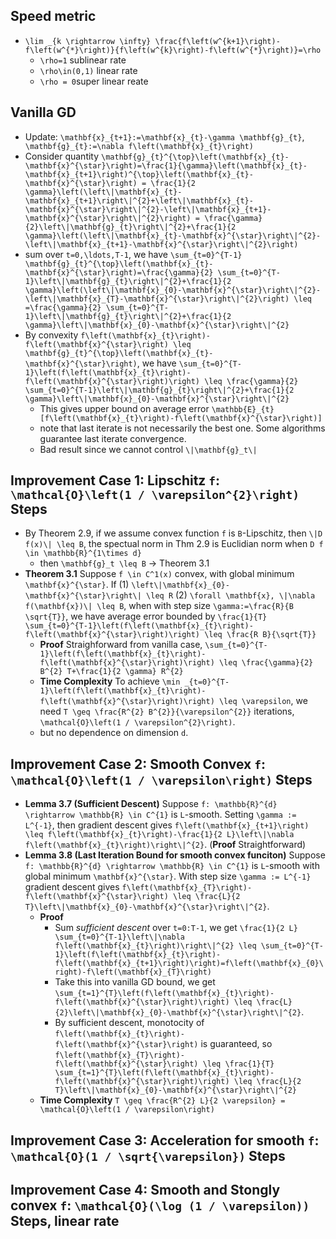 ## Speed metric
- ``\lim _{k \rightarrow \infty} \frac{f\left(w^{k+1}\right)-f\left(w^{*}\right)}{f\left(w^{k}\right)-f\left(w^{*}\right)}=\rho``
    - ``\rho=1`` sublinear rate
    - ``\rho\in(0,1)`` linear rate
    - ``\rho = 0``super linear reate

## Vanilla GD
- Update: ``\mathbf{x}_{t+1}:=\mathbf{x}_{t}-\gamma \mathbf{g}_{t}``, `` \mathbf{g}_{t}:=\nabla f\left(\mathbf{x}_{t}\right)``
- Consider quantity ``\mathbf{g}_{t}^{\top}\left(\mathbf{x}_{t}-\mathbf{x}^{\star}\right)=\frac{1}{\gamma}\left(\mathbf{x}_{t}-\mathbf{x}_{t+1}\right)^{\top}\left(\mathbf{x}_{t}-\mathbf{x}^{\star}\right) = \frac{1}{2 \gamma}\left(\left\|\mathbf{x}_{t}-\mathbf{x}_{t+1}\right\|^{2}+\left\|\mathbf{x}_{t}-\mathbf{x}^{\star}\right\|^{2}-\left\|\mathbf{x}_{t+1}-\mathbf{x}^{\star}\right\|^{2}\right) = \frac{\gamma}{2}\left\|\mathbf{g}_{t}\right\|^{2}+\frac{1}{2 \gamma}\left(\left\|\mathbf{x}_{t}-\mathbf{x}^{\star}\right\|^{2}-\left\|\mathbf{x}_{t+1}-\mathbf{x}^{\star}\right\|^{2}\right)``
- sum over ``t=0,\ldots,T-1``, we have ``\sum_{t=0}^{T-1} \mathbf{g}_{t}^{\top}\left(\mathbf{x}_{t}-\mathbf{x}^{\star}\right)=\frac{\gamma}{2} \sum_{t=0}^{T-1}\left\|\mathbf{g}_{t}\right\|^{2}+\frac{1}{2 \gamma}\left(\left\|\mathbf{x}_{0}-\mathbf{x}^{\star}\right\|^{2}-\left\|\mathbf{x}_{T}-\mathbf{x}^{\star}\right\|^{2}\right) \leq =\frac{\gamma}{2} \sum_{t=0}^{T-1}\left\|\mathbf{g}_{t}\right\|^{2}+\frac{1}{2 \gamma}\left\|\mathbf{x}_{0}-\mathbf{x}^{\star}\right\|^{2}``
- By convexity ``f\left(\mathbf{x}_{t}\right)-f\left(\mathbf{x}^{\star}\right) \leq \mathbf{g}_{t}^{\top}\left(\mathbf{x}_{t}-\mathbf{x}^{\star}\right)``, we have ``\sum_{t=0}^{T-1}\left(f\left(\mathbf{x}_{t}\right)-f\left(\mathbf{x}^{\star}\right)\right) \leq \frac{\gamma}{2} \sum_{t=0}^{T-1}\left\|\mathbf{g}_{t}\right\|^{2}+\frac{1}{2 \gamma}\left\|\mathbf{x}_{0}-\mathbf{x}^{\star}\right\|^{2}``
    - This gives upper bound on average error ``\mathbb{E}_{t} [f\left(\mathbf{x}_{t}\right)-f\left(\mathbf{x}^{\star}\right)]``
    - note that last iterate is not necessarily the best one. Some algorithms guarantee last iterate convergence.
    - Bad result since we cannot control ``\|\mathbf{g}_t\|``

## Improvement Case 1: Lipschitz ``f``: ``\mathcal{O}\left(1 / \varepsilon^{2}\right)`` Steps
- By Theorem 2.9, if we assume convex function ``f`` is ``B``-Lipschitz, then ``\|D f(x)\| \leq B``, the spectual norm in Thm 2.9 is Euclidian norm when ``D f \in \mathbb{R}^{1\times d}``
    - then ``\mathbf{g}_t \leq B`` -> Theorem 3.1
- **Theorem 3.1** Suppose ``f \in C^1(x)`` convex, with global minimum ``\mathbf{x}^{\star}``. If (1) ``\left\|\mathbf{x}_{0}-\mathbf{x}^{\star}\right\| \leq R`` (2) ``\forall \mathbf{x}, \|\nabla f(\mathbf{x})\| \leq B``, when with step size ``\gamma:=\frac{R}{B \sqrt{T}}``, we have average error bounded by ``\frac{1}{T} \sum_{t=0}^{T-1}\left(f\left(\mathbf{x}_{t}\right)-f\left(\mathbf{x}^{\star}\right)\right) \leq \frac{R B}{\sqrt{T}}``
    - **Proof** Straighforward from vanilla case, ``\sum_{t=0}^{T-1}\left(f\left(\mathbf{x}_{t}\right)-f\left(\mathbf{x}^{\star}\right)\right) \leq \frac{\gamma}{2} B^{2} T+\frac{1}{2 \gamma} R^{2}``
    - **Time Complexity** To achieve ``\min _{t=0}^{T-1}\left(f\left(\mathbf{x}_{t}\right)-f\left(\mathbf{x}^{\star}\right)\right) \leq \varepsilon``, we need ``T \geq \frac{R^{2} B^{2}}{\varepsilon^{2}}`` iterations, ``\mathcal{O}\left(1 / \varepsilon^{2}\right)``.
    - but no dependence on dimension ``d``.

## Improvement Case 2: Smooth Convex ``f``: ``\mathcal{O}\left(1 / \varepsilon\right)`` Steps
- **Lemma 3.7 (Sufficient Descent)** Suppose ``f: \mathbb{R}^{d} \rightarrow \mathbb{R} \in C^{1}`` is ``L``-smooth. Setting ``\gamma := L^{-1}``, then gradient descent gives ``f\left(\mathbf{x}_{t+1}\right) \leq f\left(\mathbf{x}_{t}\right)-\frac{1}{2 L}\left\|\nabla f\left(\mathbf{x}_{t}\right)\right\|^{2}``. (**Proof** Straightforward)
- **Lemma 3.8 (Last Iteration Bound for smooth convex funciton)** Suppose ``f: \mathbb{R}^{d} \rightarrow \mathbb{R} \in C^{1}`` is ``L``-smooth with global minimum ``\mathbf{x}^{\star}``. With step size ``\gamma := L^{-1}`` gradient descent gives ``f\left(\mathbf{x}_{T}\right)-f\left(\mathbf{x}^{\star}\right) \leq \frac{L}{2 T}\left\|\mathbf{x}_{0}-\mathbf{x}^{\star}\right\|^{2}``.
    - **Proof** 
        - Sum *sufficient descent* over ``t=0:T-1``, we get ``\frac{1}{2 L} \sum_{t=0}^{T-1}\left\|\nabla f\left(\mathbf{x}_{t}\right)\right\|^{2} \leq \sum_{t=0}^{T-1}\left(f\left(\mathbf{x}_{t}\right)-f\left(\mathbf{x}_{t+1}\right)\right)=f\left(\mathbf{x}_{0}\right)-f\left(\mathbf{x}_{T}\right)``
        - Take this into vanilla GD bound, we get ``\sum_{t=1}^{T}\left(f\left(\mathbf{x}_{t}\right)-f\left(\mathbf{x}^{\star}\right)\right) \leq \frac{L}{2}\left\|\mathbf{x}_{0}-\mathbf{x}^{\star}\right\|^{2}``.
        - By sufficient descent, monotocity of ``f\left(\mathbf{x}_{t}\right)-f\left(\mathbf{x}^{\star}\right)`` is guaranteed, so ``f\left(\mathbf{x}_{T}\right)-f\left(\mathbf{x}^{\star}\right) \leq \frac{1}{T} \sum_{t=1}^{T}\left(f\left(\mathbf{x}_{t}\right)-f\left(\mathbf{x}^{\star}\right)\right) \leq \frac{L}{2 T}\left\|\mathbf{x}_{0}-\mathbf{x}^{\star}\right\|^{2}``
    - **Time Complexity** ``T \geq \frac{R^{2} L}{2 \varepsilon} = \mathcal{O}\left(1 / \varepsilon\right)``

## Improvement Case 3: Acceleration for smooth ``f``: ``\mathcal{O}(1 / \sqrt{\varepsilon})`` Steps

## Improvement Case 4: Smooth and Stongly convex ``f``: ``\mathcal{O}(\log (1 / \varepsilon))`` Steps, linear rate